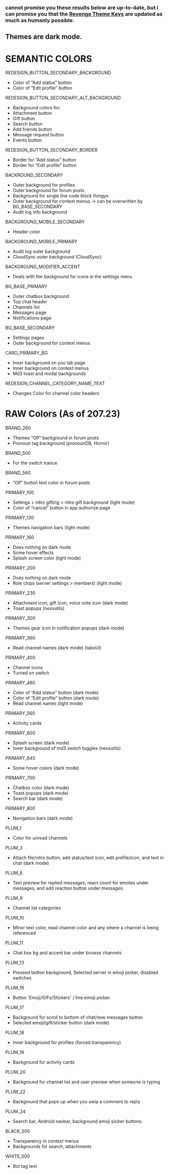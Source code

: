 ### cannot promise you these results below are up-to-date, but i can promise you that the [Revenge Theme Keys](https://purple-eyez.github.io/Bunny-Theme-Keys/index.html) are updated as much as humanly possible.



## Themes are dark mode.


# SEMANTIC COLORS
REDESIGN_BUTTON_SECONDARY_BACKGROUND
- Color of “Add status” button
- Color of “Edit profile” button
 

REDESIGN_BUTTON_SECONDARY_ALT_BACKGROUND
- Background colors for:
- Attachment button
- Gift button
- Search button
- Add friends button
- Message request button
- Events button


REDESIGN_BUTTON_SECONDARY_BORDER
- Border for “Add status” button
- Border for “Edit profile” button


BACKROUND_SECONDARY
- Outer background for profiles
- Outer background for forum posts
- Background for single line code block thingys
- Outer background for context menus -> can be overwritten by BG_BASE_SECONDARY
- Audit log info background


BACKGROUND_MOBILE_SECONDARY
- Header color


BACKGROUND_MOBILE_PRIMARY
- Audit log outer background
- CloudSync outer background (CloudSync)


BACKGROUND_MODIFIER_ACCENT
- Deals with the background for icons in the settings menu


BG_BASE_PRIMARY
- Outer chatbox background
- Top chat header
- Channels list
- Messages page
- Notifications page


BG_BASE_SECONDARY
- Settings pages
- Outer background for context menus


CARD_PRIMARY_BG
- Inner background on you tab page
- Inner background on context menus
- Md3 toast and modal backgrounds


REDESIGN_CHANNEL_CATEGORY_NAME_TEXT
- Changes Color for channel color headers



# RAW Colors (As of 207.23)

BRAND_260
- Themes “OP” background in forum posts
- Pronoun tag background (pronounDB, Horror)


BRAND_500
- For the switch trance


BRAND_560
- “OP” button text color in forum posts


PRIMARY_100
- Settings > nitro gifting > nitro gift background (light mode)
- Color of “cancel” button in app authorize page


PRIMARY_130
- Themes navigation bars (light mode) 


PRIMARY_160
- Does nothing on dark mode
- Some hover effects 
- Splash screen color (light mode)


PRIMARY_200
- Does nothing on dark mode
- Role chips (server settings > members) (light mode) 


PRIMARY_230
- Attachment icon, gift icon, voice note icon (dark mode)
- Toast popups (nexxutils)


PRIMARY_300
- Themes gear icon in notification popups (dark mode)


PRIMARY_360
- Read channel names (dark mode) (tabsUI)


PRIMARY_400
- Channel icons
- Turned on switch


PRIMARY_460
- Color of “Add status” button (dark mode) 
- Color of “Edit profile” button (dark mode) 
- Read channel names (light mode) 


PRIMARY_560
- Activity cards 


PRIMARY_600
- Splash screen (dark mode) 
- Inner background of md3 switch toggles (nexxutils)


PRIMARY_645
- Some hover colors (dark mode)


PRIMARY_700
- Chatbox color (dark mode)
- Toast popups (dark mode)
- Search bar (dark mode)


PRIMARY_800
- Navigation bars (dark mode)


PLUM_1
- Color for unread channels


PLUM_3
- Attach file/nitro button, add status/text icon, edit profile/icon, and text in chat (dark mode)  


PLUM_6
- Text preview for replied messages, react count for emotes under messages, and add reaction button under messages.


PLUM_9
- Channel list categories


PLUM_10
- Minor text color, read channel color and any where a channel is being referenced


PLUM_11
- Chat box bg and accent bar under browse channels


PLUM_13
- Pressed button background, Selected server in emoji picker, disabled switches


PLUM_16
- Button 'Emoji/GIFs/Stickers' / line emoji picker.


PLUM_17
- Background for scroll to bottom of chat/new messages button
- Selected emoji/gift/sticker button (dark mode)


PLUM_18
- Inner background for profiles (forced transparency)


PLUM_19
- Background for activity cards


PLUM_20
- Background for channel list and user preview when someone is typing


PLUM_22
- Background that pops up when you swip a comment to reply


PLUM_24
- Search bar, Android navbar, background emoji picker buttons.


BLACK_500
- Transparency in context menus
- Backgrounds for search, attachments


WHITE_500
- Bot tag text

